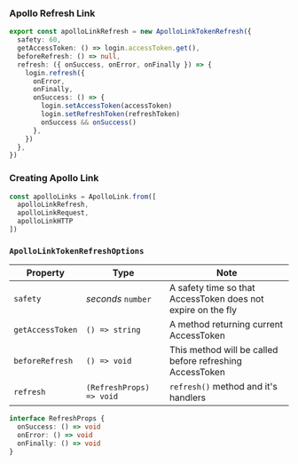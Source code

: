 ### Apollo Refresh Link

```ts
export const apolloLinkRefresh = new ApolloLinkTokenRefresh({
  safety: 60,
  getAccessToken: () => login.accessToken.get(),
  beforeRefresh: () => null,
  refresh: ({ onSuccess, onError, onFinally }) => {
    login.refresh({
      onError,
      onFinally,
      onSuccess: () => {
        login.setAccessToken(accessToken)
        login.setRefreshToken(refreshToken)
        onSuccess && onSuccess()
      },
    })
  },
})
```

### Creating Apollo Link

<!-- prettier-ignore -->
```ts
const apolloLinks = ApolloLink.from([
  apolloLinkRefresh, 
  apolloLinkRequest,
  apolloLinkHTTP
]) 
```

### `ApolloLinkTokenRefreshOptions`

| Property         | Type                     | Note                                                         |
| ---------------- | ------------------------ | ------------------------------------------------------------ |
| `safety`         | _seconds_ `number`       | A safety time so that AccessToken does not expire on the fly |
| `getAccessToken` | `() => string`           | A method returning current AccessToken                       |
| `beforeRefresh`  | `() => void`             | This method will be called before refreshing AccessToken     |
| `refresh`        | `(RefreshProps) => void` | `refresh()` method and it's handlers                         |

```ts
interface RefreshProps {
  onSuccess: () => void
  onError: () => void
  onFinally: () => void
}
```
